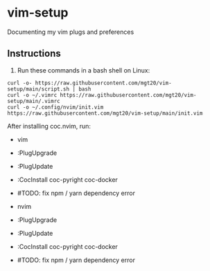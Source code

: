# vim-setup

Documenting my vim plugs and preferences

## Instructions

1. Run these commands in a bash shell on Linux:

```
curl -o- https://raw.githubusercontent.com/mgt20/vim-setup/main/script.sh | bash
curl -o ~/.vimrc https://raw.githubusercontent.com/mgt20/vim-setup/main/.vimrc 
curl -o ~/.config/nvim/init.vim https://raw.githubusercontent.com/mgt20/vim-setup/main/init.vim 
```

After installing coc.nvim, run:
- vim
- :PlugUpgrade
- :PlugUpdate
- :CocInstall coc-pyright coc-docker
- #TODO: fix npm / yarn dependency error

- nvim
- :PlugUpgrade
- :PlugUpdate
- :CocInstall coc-pyright coc-docker
- #TODO: fix npm / yarn dependency error
